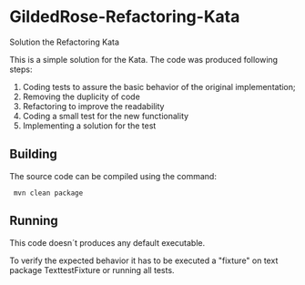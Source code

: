 # GildedRose-Refactoring-Kata
Solution the Refactoring Kata

This is a simple solution for the Kata. The code was produced following steps:

1. Coding tests to assure the basic behavior of the original implementation;
2. Removing the duplicity of code
3. Refactoring to improve the readability
4. Coding a small test for the new functionality
5. Implementing a solution for the test

## Building

The source code can be compiled using the command:

``` mvn clean package```

## Running

This code doesn´t produces any default executable. 

To verify the expected behavior it has to be executed a "fixture" on text package TexttestFixture or running all tests.
 




